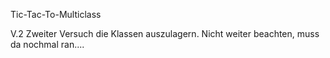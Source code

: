Tic-Tac-To-Multiclass

V.2 Zweiter Versuch die Klassen auszulagern. Nicht weiter beachten, muss da nochmal ran....
